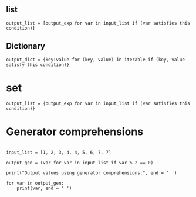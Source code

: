 
## list 
```
output_list = [output_exp for var in input_list if (var satisfies this condition)]
```

## Dictionary
```
output_dict = {key:value for (key, value) in iterable if (key, value satisfy this condition)}
```


# set 
```
output_list = {output_exp for var in input_list if (var satisfies this condition)}
```

# Generator comprehensions

```

input_list = [1, 2, 3, 4, 4, 5, 6, 7, 7]
  
output_gen = (var for var in input_list if var % 2 == 0)
  
print("Output values using generator comprehensions:", end = ' ')
  
for var in output_gen:
    print(var, end = ' ')
```